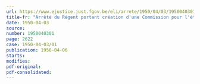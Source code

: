 ```yaml
---
url: https://www.ejustice.just.fgov.be/eli/arrete/1950/04/03/1950040301/justel
title-fr: "Arrêté du Régent portant création d'une Commission pour l'étude des questions relatives à l'aménagement de l'agglomération liégeoise (abrogé par AR 31-07-1952, art. 6)"
date: 1950-04-03
source:
number: 1950040301
page: 2622
case: 1950-04-03/01
publication: 1950-04-06
starts:
modifies:
pdf-original:
pdf-consolidated:
---
```


